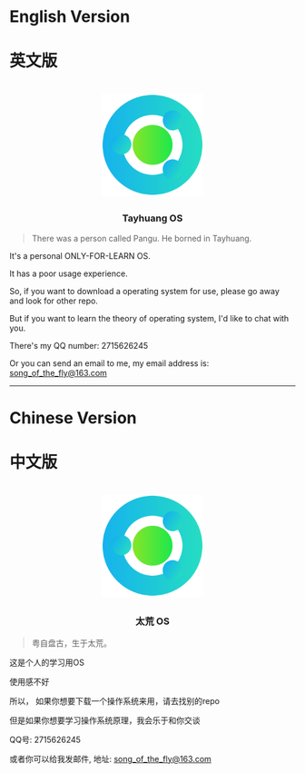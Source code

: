 # English Version

# 英文版

<div align="center">
<a href="#">
<h1><img src="TayhuangOS.svg" alt="Logo" width="180" height="180"></h1>
</a>

### Tayhuang OS

</div>

> There was a person called Pangu. He borned in Tayhuang.

It's a personal ONLY-FOR-LEARN OS.

It has a poor usage experience.

So, if you want to download a operating system for use, please go away and look for other repo.

But if you want to learn the theory of operating system, I'd like to chat with you.

There's my QQ number: 2715626245

Or you can send an email to me, my email address is: song_of_the_fly@163.com


---

# Chinese Version

# 中文版


<div align="center">
<a href="#">
<h1><img src="TayhuangOS.svg" alt="Logo" width="180" height="180"></h1>
</a>

### 太荒 OS

</div>

> 粤自盘古，生于太荒。

这是个人的学习用OS

使用感不好

所以， 如果你想要下载一个操作系统来用，请去找别的repo

但是如果你想要学习操作系统原理，我会乐于和你交谈

QQ号: 2715626245

或者你可以给我发邮件, 地址: song_of_the_fly@163.com
